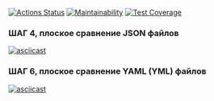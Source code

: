 [![Actions Status](https://github.com/http87/backend-project-46/actions/workflows/hexlet-check.yml/badge.svg)](https://github.com/http87/backend-project-46/actions) [![Maintainability](https://api.codeclimate.com/v1/badges/05b0d8e1e7077aeb1ad9/maintainability)](https://codeclimate.com/github/http87/backend-project-46/maintainability) [![Test Coverage](https://api.codeclimate.com/v1/badges/05b0d8e1e7077aeb1ad9/test_coverage)](https://codeclimate.com/github/http87/backend-project-46/test_coverage)

### ШАГ 4, плоское сравнение JSON файлов
[![asciicast](https://asciinema.org/a/VE7ZYlZs3LLJ5AAiaTxKgURCh.svg)](https://asciinema.org/a/VE7ZYlZs3LLJ5AAiaTxKgURCh)

### ШАГ 6, плоское сравнение YAML (YML) файлов
[![asciicast](https://asciinema.org/a/tgAUQHPVyi9vtnShSvX69X8sJ.svg)](https://asciinema.org/a/tgAUQHPVyi9vtnShSvX69X8sJ)